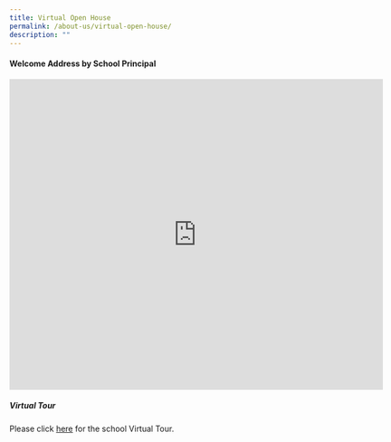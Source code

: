 ```yaml
---
title: Virtual Open House
permalink: /about-us/virtual-open-house/
description: ""
---
```

<h4>Welcome Address by School Principal</h4>

<iframe width="660" height="549" src="https://www.youtube.com/embed/ecxOMBj0lLw" title="Welcome Address by School Principal" frameborder="0" allow="accelerometer; autoplay; clipboard-write; encrypted-media; gyroscope; picture-in-picture" allowfullscreen=""></iframe>

<h5>Virtual Tour</h5>

Please click <a href="https://kuula.co/share/collection/7P3Nl?fs=1&amp;vr=0&amp;zoom=1&amp;sd=1&amp;gyro=0&amp;initload=0&amp;autorotate=0.16&amp;thumbs=1&amp;alpha=0.91&amp;inst=0&amp;info=0&amp;logo=-1">here</a> for the school Virtual Tour.